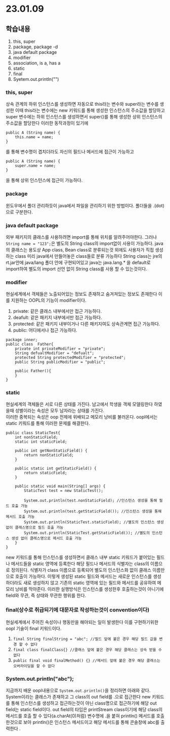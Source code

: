 # 23.01.09

## 학습내용
1. this, super
2. package, package -d
3. java default package
4. modifier
5. association, is a, has a 
6. static 
7. final
8. Syetem.out.println("")



### this, super
상속 관계의  하위 인스턴스를 생성하면 자동으로 this라는 변수와 super라는 변수를 생성한 이때 this라는 변수에는 new 키워드를 통해
생성한 인스턴스의 주소값을 할당하고 super 변수에는 하위 인스턴스를 생성하면서 super()를 통해 생성한 상위 인스턴스의 주소값을 할당한다
이러한 동작과정이 있기에
```
public A (String name) {
	this.name = name;
} 
```
를 통해 변수명이 겹치더라도 자신의 필드나 메서드에 접근이 가능하고

```
public A (String name) {
	super.name = name;
}
```
을 통해 상위 인스턴스에 접근이 가능하다.
	
	

### package
윈도우에서 폴더 관리하듯이 java에서 파일을 관리하기 위한 방법이다. 폴더들을 .(dot)으로 구분한다.



### java default package
외부 패키지의 클래스를 사용하려면 import를 통해 위치를 알려주어야한다.
그러나 ```String name = "123";```은 별도의 String class의 import없이 사용이 가능하다.
java의 클래스는 용도상 App class, Bean class로 분류되는것 외에도 사용자가 직접 생성하는 class 미리 java에서 만들어놓은 class들로 분류 가능하다
String class는 jre의 rt.jar안에 java/lang 폴더 안에 구현되어있고 java는 java.lang.* 을 default로 import하여 별도의 import 선언 없이 String class를
사용 할 수 있는것이다. 



### modifier
현실세계에서 객체들은 노출되어있는 정보도 존재하고 숨겨져있는 정보도 존재한다 이를 지원하는 OOPL의 기능이 modifier이다.
1. private: 같은 클래스 내부에서만 접근 가능하다.
2. deafult: 같은 패키지 내부에서만 접근 가능하다.
3. protected: 같은 패키지 내부이거나 다른 패키지여도 상속관계면 접근 가능하다.
4. public: 어디에서나 접근 가능하다.
```
package inner;
public class  Father{
	private int privateModifier = "private";
	String defualtModifier = "defualt";
	protected String protectedModifier = "protected";
	public String publicModifier = "public";
		
	public Father(){
	}
}

```



### static
현실세계의 객체들은 서로 다른 상태를 가진다. 남고에서 학생을 객체 모델링한다 하였을때 성별이라는 속성은 모두 남자라는 상태를 가진다.  
이러한 중복되는 속성은 oop 전제에 위배되고 메모리 낭비를 불러온다. oopl에서는 static 키워드를 통해 이러한 문제를 해결한다. 
```
public class StaticTest{
	int nonStaticField;
	static int staticField;

	public int getNonStaticField() {
		return nonStaticField;
	}
	
	public static int getStaticField() {
		return staticField;
	}
	
	public static void main(String[] args) {
		StaticTest test = new StaticTest();
		
		System.out.println(test.nonStaticField); //인스턴스 생성을 통해 필드 호출 가능
		System.out.println(test.getStaticField()); //인스턴스 생성을 통해 메서드 호출 가능
		System.out.println(StaticTest.staticField); //별도의 인스턴스 생성 없이 클래스명으로 필드 호출 가능
		System.out.println(StaticTest.getStaticField()); //별도의 인스턴스 생성 없이 클래스명으로 메서드 호출 가능
	}
}
```
new 키워드를 통해 인스턴스를 생성하면서 클래스 내부 static 키워드가 붙어있는 필드나 메서드들을 static 영역에 등록한다 해당 필드나 메서드의 식별자는
class의 이름으로 정의된다. 식별자가 class 이름으로 등록되어 별도의 인스턴스화 없이 클래스 이름만으로 호출이 가능하다. 
이렇게 생성된 static 필드와 메서드는 새로운 인스턴스를 생성하더라도 새로 생성하지 않고 기존의 static 영역에 있는 필드와 메서드를 공유하여 
메모리 낭비를 막아준다. 
이러한 실행방식은 인스턴스를 생성한후 호출하는것이 아니기에 field와 무관, 즉 상태와 무관한 행위를 한다.



### final(상수로 취급되기에 대문자로 작성하는것이 convention이다)
현실세계에서 주어진 속성이나 행동만을 해야되는 일이 발생한다 이를 구현하기위한 oopl 기술이 final 키워드이다.
1. ```final String finalString = "abc"; //필드 앞에 붙은 경우 해당 필드 값을 변경 할 수 없다```
2. ```final class finalClass{} //클래스 앞에 붙은 경우 해당 클래스는 상속 받을 수 없다```
3. ```public final void finalMethod() {} //메서드 앞에 붙은 경우 해당 클래스는 오버라이딩을 할 수 없다```

### System.out.println("abc");
지금까지 배운 oopl내용으로 ```System.out.println()```을 정리하면 아래와 같다.
System이라는 클래스가 존재하고 그 class의 out field를 .으로 접근한다 new 키워드를 통해 인스턴스를 생성하고 접근하는것이 아닌 class명으로 접근하기에
해당 out field는 static field이다. out field의 타입은 printStream class이기에 해당 class의 메서드를 호출 할 수 있다(a.charAt(0)처럼)
변수명에 .을 붙혀 println() 메서드를 호출한것으로 보아 println()은 인스턴스 메서드이고 해당 메서드를 통해 콘솔창에 abc를 출력한다 .
